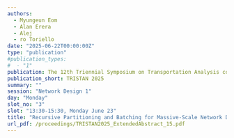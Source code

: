 ```yaml
---
authors:
  - Myungeun Eom
  - Alan Erera
  - Alej
  - ro Toriello
date: "2025-06-22T00:00:00Z"
type: "publication"
#publication_types:
#  - "1"
publication: The 12th Triennial Symposium on Transportation Analysis conference
publication_short: TRISTAN 2025
summary: ""
session: "Network Design 1"
day: "Monday"
slot_no: "3"
slot: "13:30-15:30, Monday June 23"
title: "Recursive Partitioning and Batching for Massive-Scale Network Design with Service Time Guarantees"
url_pdf: /proceedings/TRISTAN2025_ExtendedAbstract_15.pdf
---
```

